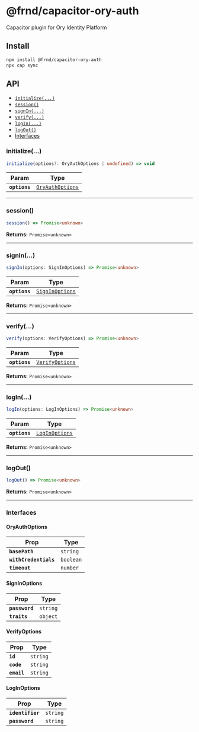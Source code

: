 # @frnd/capacitor-ory-auth

Capacitor plugin for Ory Identity Platform

## Install

```bash
npm install @frnd/capacitor-ory-auth
npx cap sync
```

## API

<docgen-index>

* [`initialize(...)`](#initialize)
* [`session()`](#session)
* [`signIn(...)`](#signin)
* [`verify(...)`](#verify)
* [`logIn(...)`](#login)
* [`logOut()`](#logout)
* [Interfaces](#interfaces)

</docgen-index>

<docgen-api>
<!--Update the source file JSDoc comments and rerun docgen to update the docs below-->

### initialize(...)

```typescript
initialize(options?: OryAuthOptions | undefined) => void
```

| Param         | Type                                                      |
| ------------- | --------------------------------------------------------- |
| **`options`** | <code><a href="#oryauthoptions">OryAuthOptions</a></code> |

--------------------


### session()

```typescript
session() => Promise<unknown>
```

**Returns:** <code>Promise&lt;unknown&gt;</code>

--------------------


### signIn(...)

```typescript
signIn(options: SignInOptions) => Promise<unknown>
```

| Param         | Type                                                    |
| ------------- | ------------------------------------------------------- |
| **`options`** | <code><a href="#signinoptions">SignInOptions</a></code> |

**Returns:** <code>Promise&lt;unknown&gt;</code>

--------------------


### verify(...)

```typescript
verify(options: VerifyOptions) => Promise<unknown>
```

| Param         | Type                                                    |
| ------------- | ------------------------------------------------------- |
| **`options`** | <code><a href="#verifyoptions">VerifyOptions</a></code> |

**Returns:** <code>Promise&lt;unknown&gt;</code>

--------------------


### logIn(...)

```typescript
logIn(options: LogInOptions) => Promise<unknown>
```

| Param         | Type                                                  |
| ------------- | ----------------------------------------------------- |
| **`options`** | <code><a href="#loginoptions">LogInOptions</a></code> |

**Returns:** <code>Promise&lt;unknown&gt;</code>

--------------------


### logOut()

```typescript
logOut() => Promise<unknown>
```

**Returns:** <code>Promise&lt;unknown&gt;</code>

--------------------


### Interfaces


#### OryAuthOptions

| Prop                  | Type                 |
| --------------------- | -------------------- |
| **`basePath`**        | <code>string</code>  |
| **`withCredentials`** | <code>boolean</code> |
| **`timeout`**         | <code>number</code>  |


#### SignInOptions

| Prop           | Type                |
| -------------- | ------------------- |
| **`password`** | <code>string</code> |
| **`traits`**   | <code>object</code> |


#### VerifyOptions

| Prop        | Type                |
| ----------- | ------------------- |
| **`id`**    | <code>string</code> |
| **`code`**  | <code>string</code> |
| **`email`** | <code>string</code> |


#### LogInOptions

| Prop             | Type                |
| ---------------- | ------------------- |
| **`identifier`** | <code>string</code> |
| **`password`**   | <code>string</code> |

</docgen-api>
